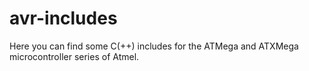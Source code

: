 avr-includes
============

Here you can find some C(++) includes for the ATMega and ATXMega microcontroller series of Atmel.
